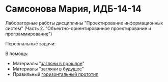 # Самсонова Мария, ИДБ-14-14
Лабораторные работы дисциплины "Проектирование информационных систем" (Часть 2. "Объектно-ориентированное проектирование и программирование")

Персональные задачи:


В помощь:
* Материалы "[загляни в прошлое](https://github.com/stankin/oop/wiki)"
* Материалы "[загляни в будущее](https://github.com/stankin/inet-2017/wiki)"
* Правильный [горизонтальный прототип](https://github.com/jhupanen/jhupanen.github.io)
